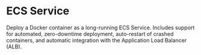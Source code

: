 # ECS Service

Deploy a Docker container as a long-running ECS Service. Includes support for automated, zero-downtime deployment, auto-restart of crashed containers, and automatic integration with the Application Load Balancer (ALB).
